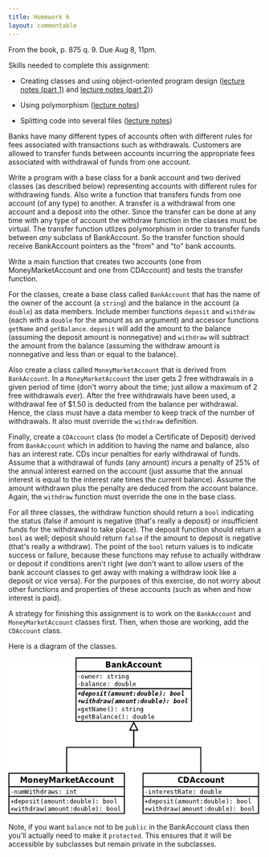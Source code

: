 ```yaml
---
title: Homework 6
layout: commentable
---
```


From the book, p. 875 q. 9. Due Aug 8, 11pm.

Skills needed to complete this assignment:

  - Creating classes and using object-oriented program design ([lecture notes
    (part 1)](/lecture/classes-and-object-orientation.html) and [lecture notes
(part 2)](/lecture/classes-and-object-orientation-2.html))

  - Using polymorphism ([lecture notes](/lecture/polymorphism.html))

  - Splitting code into several files ([lecture notes](/lecture/splitting-code.html))

Banks have many different types of accounts often with different rules for fees
associated with transactions such as withdrawals. Customers are allowed to
transfer funds between accounts incurring the appropriate fees associated with
withdrawal of funds from one account.

Write a program with a base class for a bank account and two derived classes
(as described below) representing accounts with different rules for withdrawing
funds. Also write a function that transfers funds from one account (of any
type) to another. A transfer is a withdrawal from one account and a deposit
into the other. Since the transfer can be done at any time with any type of
account the withdraw function in the classes must be virtual. The transfer
function utlizes polymorphism in order to transfer funds between *any* subclass
of BankAccount. So the transfer function should receive BankAccount pointers as
the "from" and "to" bank accounts.

Write a main function that creates two accounts (one from MoneyMarketAccount
and one from CDAccount) and tests the transfer function.

For the classes, create a base class called `BankAccount` that has the name of
the owner of the account (a `string`) and the balance in the account (a
`double`) as data members. Include member functions `deposit` and `withdraw`
(each with a `double` for the amount as an argument) and accessor functions
`getName` and `getBalance`. `deposit` will add the amount to the balance
(assuming the deposit amount is nonnegative) and `withdraw` will subtract the
amount from the balance (assuming the withdraw amount is nonnegative and less
than or equal to the balance).

Also create a class called `MoneyMarketAccount` that is derived from
`BankAccount`. In a `MoneyMarketAccount` the user gets 2 free withdrawals in a
given period of time (don't worry about the time; just allow a maximum of 2
free withdrawals *ever*). After the free withdrawals have been used, a
withdrawal fee of $1.50 is deducted from the balance per withdrawal. Hence, the
class must have a data member to keep track of the number of withdrawals. It
also must override the `withdraw` definition.

Finally, create a `CDAccount` class (to model a Certificate of Deposit) derived
from `BankAccount` which in addition to having the name and balance, also has
an interest rate. CDs incur penalties for early withdrawal of funds. Assume
that a withdrawal of funds (any amount) incurs a penalty of 25% of the annual
interest earned on the account (just assume that the annual interest is equal
to the interest rate times the current balance). Assume the amount withdrawn
plus the penalty are deduced from the account balance. Again, the `withdraw`
function must override the one in the base class.

For all three classes, the withdraw function should return a `bool` indicating
the status (false if amount is negative (that's really a deposit) or
insufficient funds for the withdrawal to take place). The deposit function
should return a `bool` as well; deposit should return `false` if the amount to
deposit is negative (that's really a withdraw). The point of the `bool` return
values is to indicate success or failure, because these functions may refuse to
actually withdraw or deposit if conditions aren't right (we don't want to allow
users of the bank account classes to get away with making a withdraw look like
a deposit or vice versa). For the purposes of this exercise, do not worry about
other functions and properties of these accounts (such as when and how interest
is paid).

A strategy for finishing this assignment is to work on the `BankAccount` and
`MoneyMarketAccount` classes first. Then, when those are working, add the
`CDAccount` class.

Here is a diagram of the classes.

![Bank Account UML diagram](/images/bankaccount-uml.png "Bank Account UML diagram")

Note, if you want `balance` not to be `public` in the BankAccount class then
you'll actually need to make it `protected`. This ensures that it will be
accessible by subclasses but remain private in the subclasses.
